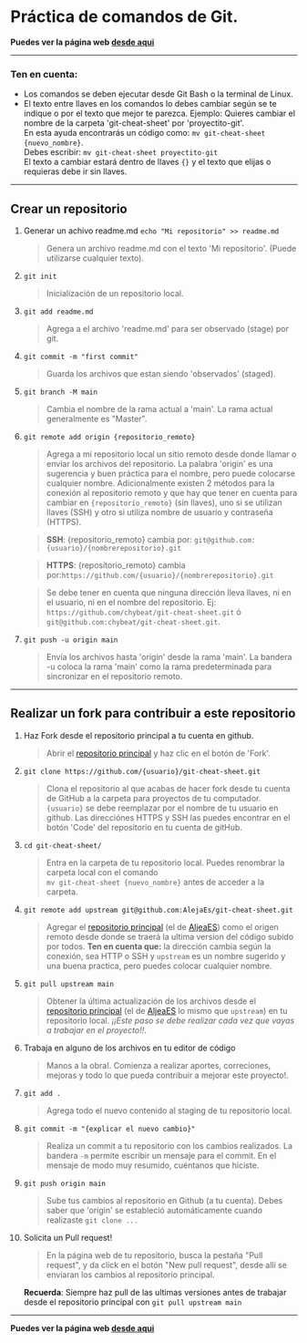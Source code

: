 # Práctica de comandos de Git.

**Puedes ver la página web [desde aqui](https://chybeat.github.io/git-cheat-sheet/)**

---

### Ten en cuenta:

-  Los comandos se deben ejecutar desde Git Bash o la terminal de Linux.
-  El texto entre llaves en los comandos lo debes cambiar según se te indique o por el texto que mejor te parezca.
   Ejemplo:
   Quieres cambiar el nombre de la carpeta 'git-cheat-sheet' por 'proyectito-git'.
   \
    En esta ayuda encontrarás un código como: `mv git-cheat-sheet {nuevo_nombre}`.
   \
   Debes escribir: `mv git-cheat-sheet proyectito-git`
   \
   El texto a cambiar estará dentro de llaves `{}` y el texto que elijas o requieras debe ir sin llaves.

---

## Crear un repositorio

1. Generar un achivo readme.md
   `echo "Mi repositorio" >> readme.md`

   > Genera un archivo readme.md con el texto 'Mi repositorio'. (Puede utilizarse cualquier texto).

1. `git init`

   > Inicialización de un repositorio local.

1. `git add readme.md`

   > Agrega a el archivo 'readme.md' para ser observado (stage) por git.

1. `git commit -m "first commit"`

   > Guarda los archivos que estan siendo 'observados' (staged).

1. `git branch -M main`

   > Cambia el nombre de la rama actual a 'main'. La rama actual generalmente es "Master".

1. `git remote add origin {repositorio_remoto}`

   > Agrega a mi repositorio local un sitio remoto desde donde llamar o enviar los archivos del repositorio. La palabra 'origin' es una sugerencia y buen práctica para el nombre, pero puede colocarse cualquier nombre. Adicionalmente existen 2 métodos para la conexión al repositorio remoto y que hay que tener en cuenta para cambiar en `{repositorio_remoto}` (sin llaves), uno si se utilizan llaves (SSH) y otro si utiliza nombre de usuario y contraseña (HTTPS).

   > **SSH**: {repositorio_remoto} cambia por: `git@github.com:{usuario}/{nombrerepositorio}.git`

   > **HTTPS**: {repositorio_remoto} cambia por:`https://github.com/{usuario}/{nombrerepositorio}.git`

   > Se debe tener en cuenta que ninguna dirección lleva llaves, ni en el usuario, ni en el nombre del repositorio. Ej: `https://github.com/chybeat/git-cheat-sheet.git` ó `git@github.com:chybeat/git-cheat-sheet.git`.

1. `git push -u origin main`
   > Envía los archivos hasta 'origin' desde la rama 'main'. La bandera -u coloca la rama 'main' como la rama predeterminada para sincronizar en el repositorio remoto.

---

## Realizar un fork para contribuir a este repositorio

1. Haz Fork desde el repositorio principal a tu cuenta en github.

   > Abrir el [repositorio principal](https://github.com/AlejaEs/git-cheat-sheet) y haz clic en el botón de 'Fork'.

1. `git clone https://github.com/{usuario}/git-cheat-sheet.git`

   > Clona el repositorio al que acabas de hacer fork desde tu cuenta de GitHub a la carpeta para proyectos de tu computador. `{usuario}` se debe reemplazar por el nombre de tu usuario en github. Las direcciónes HTTPS y SSH las puedes encontrar en el botón 'Code' del repositorio en tu cuenta de gitHub.

1. `cd git-cheat-sheet/`

   > Entra en la carpeta de tu repositorio local. Puedes renombrar la carpeta local con el comando
   > \
   > `mv git-cheat-sheet {nuevo_nombre}`
   > antes de acceder a la carpeta.

1. `git remote add upstream git@github.com:AlejaEs/git-cheat-sheet.git`

   > Agregar el [repositorio principal](https://github.com/AlejaEs/git-cheat-sheet) (el de [AljeaES](https://github.com/AlejaEs)) como el origen remoto desde donde se traerá la ultima version del código subido por todos. **Ten en cuenta que:** la dirección cambia según la conexión, sea HTTP o SSH y `upstream` es un nombre sugerido y una buena practica, pero puedes colocar cualquier nombre.

1. `git pull upstream main`

   > Obtener la última actualización de los archivos desde el [repositorio principal](https://github.com/AlejaEs/git-cheat-sheet) (el de [AljeaES](https://github.com/AlejaEs) lo mismo que `upstream`) en tu repositorio local. _¡¡Este paso se debe realizar cada vez que vayas a trabajar en el proyecto!!_.

1. Trabaja en alguno de los archivos en tu editor de código

   > Manos a la obra!. Comienza a realizar aportes, correciones, mejoras y todo lo que pueda contribuir a mejorar este proyecto!.

1. `git add .`

   > Agrega todo el nuevo contenido al staging de tu repositorio local.

1. `git commit -m "{explicar el nuevo cambio}"`

   > Realiza un commit a tu repositorio con los cambios realizados. La bandera `-m` permite escribir un mensaje para el commit. En el mensaje de modo muy resumido, cuéntanos que hiciste.

1. `git push origin main`

   > Sube tus cambios al repositorio en Github (a tu cuenta). Debes saber que 'origin' se estableció automáticamente cuando realizaste `git clone ...`

1. Solicita un Pull request!

   > En la página web de tu repositorio, busca la pestaña "Pull request", y da click en el botón "New pull request", desde allí se enviaran los cambios al repositorio principal.

   **Recuerda**: Siempre haz pull de las ultimas versiones antes de trabajar desde el repositorio principal con `git pull upstream main`

---

**Puedes ver la página web [desde aqui](https://chybeat.github.io/git-cheat-sheet/)**
